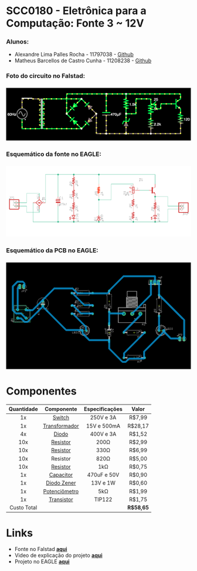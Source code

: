 # SCC0180 - Eletrônica para a Computação: Fonte 3 ~ 12V

### Alunos:
- Alexandre Lima Palles Rocha - 11797038 - [Github](https://github.com/Alexandre-Palles)
- Matheus Barcellos de Castro Cunha - 11208238 - [Github](https://github.com/matheushw)


### Foto do circuito no Falstad:
### ![Falstad](Falstad.png)

### Esquemático da fonte no EAGLE:
### ![EAGLE_FONTE](EAGLE_FONTE.png)

### Esquemático da PCB no EAGLE:
### ![EAGLE_PCB](EAGLE_PCB.png)


# Componentes
| **Quantidade** | **Componente** | **Especificações** | **Valor** |
|:---------------:|:---------------:|:-------------:|:---------------:|
| 1x |[Switch](https://produto.mercadolivre.com.br/MLB-1300399738-boto-chave-gangorra-mini-interruptor-liga-desliga-on-off-10x15mm-kcd13-101-3a-250v-arduino-_JM?variation=42249952649&quantity=1#reco_item_pos=0&reco_backend=machinalis-seller-items-pdp&reco_backend_type=low_level&reco_client=vip-seller_items-above&reco_id=3b5ba658-e897-4edb-bdb5-659b62db67cc) | 250V e 3A | R$7,99 |
| 1x |[Transformador](https://www.americanas.com.br/produto/213215611/transformador-entrada-110-220-saida-0-15v-500ma?WT.srch=1&acc=e789ea56094489dffd798f86ff51c7a9&epar=bp_pl_00_go_pla_casaeconst_geral_gmv&gclid=CjwKCAjwrvv3BRAJEiwAhwOdMyr-fa3ot-LV1x7yE8mnru6MTkeDwGg72wlTrGV24NYcF5T_Roa2sBoCFkIQAvD_BwE&i=5d712b2d49f937f6250d8225&o=5d6e96436c28a3cb509126ac&opn=YSMESP&sellerid=10428528000110) | 15V e 500mA | R$28,17 |
| 4x |[Diodo](https://www.autoeletronica.net/produtos/diodo-retificador-1n5404) | 400V e 3A | R$1,52 |
| 10x |[Resistor](https://www.magazineluiza.com.br/20-resistor-200-ohm-1-4w-casa-da-robotica/p/jahg4d02bd/rc/rcnm/?&1=1&seller_id=casadarobotica&&utm_source=google&utm_medium=pla&utm_campaign=&partner_id=54222&gclid=CjwKCAjwrvv3BRAJEiwAhwOdM0nr_gGCuMlmJNNXnZJc7zP40bANqfRbu4sNi5f4ybwsfB4tmBOP2RoCRtsQAvD_BwE) | 200Ω | R$2,99 |
| 10x |[Resistor](https://produto.mercadolivre.com.br/MLB-1081590858-resistor-330-ohm-14w-x10-unidades-_JM?matt_tool=79246729&matt_word&gclid=CjwKCAjwrvv3BRAJEiwAhwOdMxfc-Wb-Vj7uST-Bl0sPwud6hYj0OiS_j8SGzs_ZKOX0M5Ny0XoHoBoCj-QQAvD_BwE&quantity=1) | 330Ω | R$6,99 |
| 10x | Resistor | 820Ω | R$5,00 |
| 10x |[Resistor](https://www.robocore.net/loja/itens-eletronicos/resistor-1k-pacote-com-10-unidades?gclid=CjwKCAjwrvv3BRAJEiwAhwOdMwuhosSM-JDTUyn6lY5W_EmAhNuJSJ3X4foISeOunrbZ_ssohOUY9RoCutkQAvD_BwE) | 1kΩ | R$0,75 |
| 1x |[Capacitor](https://www.eletrogate.com/capacitor-eletrolitico-470uf-x-50v?utm_source=Site&utm_medium=GoogleMerchant&utm_campaign=GoogleMerchant&gclid=Cj0KCQjw3Nv3BRC8ARIsAPh8hgJ2Kgakz5yJfnDUHAmi37V7dUP6w2IKSyBl1VksmPlQwvk_MMea2ZgaAmnKEALw_wcB) | 470uF e 50V | R$0,90 |
| 1x |[Diodo Zener](https://www.americanas.com.br/produto/1397103736?opn=YSMESP&sellerid=4145166000157&epar=bp_pl_00_go_am_todas_geral_gmv&WT.srch=1&acc=e789ea56094489dffd798f86ff51c7a9&i=5dd8ae5049f937f6254fab94&o=5df60079f8e95eac3dac6177&gclid=Cj0KCQjw3Nv3BRC8ARIsAPh8hgIL562GLJVjPZFYEWPE8kXANQGuBsye2JKJisaPoG6w3PX7TJy3cGIaAltrEALw_wcB) | 13V e 1W | R$0,60 |
| 1x |[Potenciômetro](https://www.magazineluiza.com.br/potenciometro-5k-linear-estriado-15mm-wh148-b5k-l15-ncl/p/cb244eacd6/cj/ptct/?&1=1&seller_id=casadarobotica&&utm_source=google&utm_medium=pla&utm_campaign=&partner_id=54222&gclid=CjwKCAjwxev3BRBBEiwAiB_PWCzLCRQFZbqyxHrqGAP6q1-wtv8JZTKYs0IlJbpythvAmF4CQ-itcRoCl3wQAvD_BwE) | 5kΩ | R$1,99 |
| 1x |[Transistor](https://www.robocore.net/loja/itens-eletronicos/transistor-npn-tip122?gclid=CjwKCAjwrvv3BRAJEiwAhwOdMyDcuF7SIPu1UlRnf07BEPSWpM1NQERHKbEpg6RRG2fzJh7GCOJraxoC58sQAvD_BwE) | TIP122 | R$1,75 |
|Custo Total || | **R$58,65** |

# Links
<!-- - Fonte no Falstad **[aqui](http://tinyurl.com/y7b4mfw5)**
- Fonte no Falstad **[aqui](http://tinyurl.com/ya3w26kn)**
http://tinyurl.com/ya4yqcnk
http://tinyurl.com/y976bu3u -->
- Fonte no Falstad **[aqui](http://tinyurl.com/yco9eej4)**
- Video de explicação do projeto **[aqui]()**
- Projeto no EAGLE **[aqui]()**
